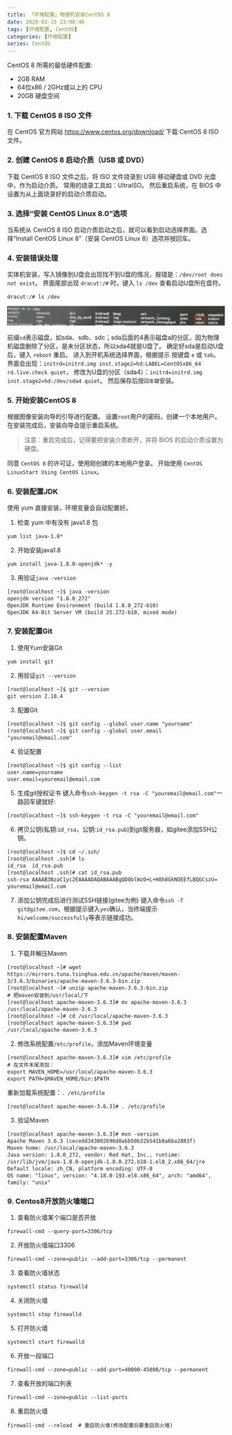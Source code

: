 ```yaml
---
title: 「环境配置」物理机安装CentOS 8
date: 2020-03-15 23:08:46
tags: [环境配置, CentOS]
categories: [环境配置]
series: CentOS
---
```



CentOS 8 所需的最低硬件配置:
- 2GB RAM
- 64位x86 / 2GHz或以上的 CPU
- 20GB 硬盘空间


### 1. 下载 CentOS 8 ISO 文件
在 CentOS 官方网站 https://www.centos.org/download/ 下载 CentOS 8 ISO 文件。


### 2. 创建 CentOS 8 启动介质（USB 或 DVD）
下载 CentOS 8 ISO 文件之后，将 ISO 文件烧录到 USB 移动硬盘或 DVD 光盘中，作为启动介质。
常用的烧录工具如：UltraISO。
然后重启系统，在 BIOS 中设置为从上面烧录好的启动介质启动。


### 3. 选择“安装 CentOS Linux 8.0”选项
当系统从 CentOS 8 ISO 启动介质启动之后，就可以看到启动选择界面。选择“Install CentOS Linux 8”（安装 CentOS Linux 8）选项并按回车。


### 4. 安装错误处理
实体机安装，写入镜像到U盘会出现找不到U盘的情况，报错是：`/dev/root does not exist`。
界面尾部出现 `dracut:/#` 时，键入 `ls /dev` 查看启动U盘所在盘符。
``` shell
dracut:/# ls /dev
```
![](up-e46cee7c94277328598af51d821b95afaea.webp)

前缀`sd`表示磁盘，如sda、sdb、sdc；sda后面的4表示磁盘a的分区，因为物理机磁盘删除了分区，是未分区状态，所以sda4就是U盘了。
确定好sda是启动U盘后，键入 `reboot` 重启。
进入到开机系统选择界面，根据提示 按键盘 `e` 或 `tab`。
界面会出现：`initrd=initrd.img inst.stage2=hd:LABEL=CentOSx86_64 rd.live.check quiet`，
修改为U盘的分区（sda4）：`initrd=initrd.img inst.stage2=hd:/dev/sda4 quiet`。
然后保存后按`回车键`安装。


### 5. 开始安装CentOS 8
根据图像安装向导的引导进行配置。
设置`root`用户的密码，创建一个本地用户。
在安装完成后，安装向导会提示重启系统。
> 注意：重启完成后，记得要把安装介质断开，并将 BIOS 的启动介质设置为硬盘。

同意 `CentOS 8` 的许可证，使用刚创建的本地用户登录。
开始使用 `CentOS LinuxStart Using CentOS Linux`。


### 6. 安装配置JDK
使用 yum 直接安装，环境变量会自动配置好。
1. 检查 yum 中有没有 java1.8 包
``` shell
yum list java-1.8*
```

2. 开始安装java1.8
``` shell
yum install java-1.8.0-openjdk* -y
```

3. 用验证`java -version`
``` shell
[root@localhost ~]$ java -version
openjdk version "1.8.0_272"
OpenJDK Runtime Environment (build 1.8.0_272-b10)
OpenJDK 64-Bit Server VM (build 25.272-b10, mixed mode)
```


### 7. 安装配置Git
1. 使用Yum安装Git
``` shell
yum install git
```

2. 用验证`git --version`
``` shell
[root@localhost ~]$ git --version
git version 2.18.4
```

3. 配置Git
``` shell
[root@localhost ~]$ git config --global user.name "yourname"
[root@localhost ~]$ git config --global user.email "youremail@email.com"
```

4. 验证配置
``` shell
[root@localhost ~]$ git config --list
user.name=yourname
user.email=youremail@email.com
```

5. 生成git授权证书
   键入命令`ssh-keygen -t rsa -C "youremail@email.com"`一路回车键就好:
``` shell
[root@localhost ~]$ ssh-keygen -t rsa -C "youremail@email.com"
```

6. 拷贝公钥(私钥:`id_rsa`，公钥:`id_rsa.pub`)到git服务器，如gitee添加SSH公钥。
``` shell
[root@localhost ~]$ cd ~/.ssh/
[root@localhost .ssh]# ls
id_rsa  id_rsa.pub
[root@localhost .ssh]# cat id_rsa.pub
ssh-rsa AAAAB3NzaC1yc2EAAAADAQABAAABgQD8blWzO+L+H8h8GkNOEEfLBQGCszU= youremail@email.com
```

7. 添加公钥完成后进行测试SSH链接(gitee为例)
   键入命令`ssh -T git@gitee.com`，根据提示键入`yes`确认，当终端提示`hi/welcome/successfully`等表示链接成功。


### 8. 安装配置Maven
1. 下载并解压Maven
``` shell
[root@localhost ~]# wget https://mirrors.tuna.tsinghua.edu.cn/apache/maven/maven-3/3.6.3/binaries/apache-maven-3.6.3-bin.zip
[root@localhost ~]# unzip apache-maven-3.6.3-bin.zip
# 把maven安装到/usr/local/下
[root@localhost apache-maven-3.6.3]# mv apache-maven-3.6.3 /usr/local/apache-maven-3.6.3
[root@localhost ~]# cd /usr/local/apache-maven-3.6.3
[root@localhost apache-maven-3.6.3]# pwd
/usr/local/apache-maven-3.6.3
```

2. 修改系统配置`/etc/profile`，添加Maven环境变量
``` shell
[root@localhost apache-maven-3.6.3]# vim /etc/profile
# 在文件末尾添加：
export MAVEN_HOME=/usr/local/apache-maven-3.6.3
export PATH=$MAVEN_HOME/bin:$PATH
```

重新加载系统配置：`. /etc/profile`
``` shell
[root@localhost apache-maven-3.6.3]# . /etc/profile
```

3. 验证Maven
``` shell
[root@localhost apache-maven-3.6.3]# mvn -version
Apache Maven 3.6.3 (cecedd343002696d0abb50b32b541b8a6ba2883f)
Maven home: /usr/local/apache-maven-3.6.3
Java version: 1.8.0_272, vendor: Red Hat, Inc., runtime: /usr/lib/jvm/java-1.8.0-openjdk-1.8.0.272.b10-1.el8_2.x86_64/jre
Default locale: zh_CN, platform encoding: UTF-8
OS name: "linux", version: "4.18.0-193.el8.x86_64", arch: "amd64", family: "unix"
```

### 9. Centos8开放防火墙端口
1. 查看防火墙某个端口是否开放

``` shell
firewall-cmd --query-port=3306/tcp
```

2. 开放防火墙端口3306

``` shell
firewall-cmd --zone=public --add-port=3306/tcp --permanent
```

3. 查看防火墙状态

``` shell
systemctl status firewalld
```

4. 关闭防火墙

``` shell
systemctl stop firewalld
```

5. 打开防火墙

``` shell
systemctl start firewalld
```

6. 开放一段端口

``` shell
firewall-cmd --zone=public --add-port=40000-45000/tcp --permanent
```

7. 查看开放的端口列表

``` shell
firewall-cmd --zone=public --list-ports
```

8. 重启防火墙

``` shell
firewall-cmd --reload  # 重启防火墙(修改配置后要重启防火墙)
```
